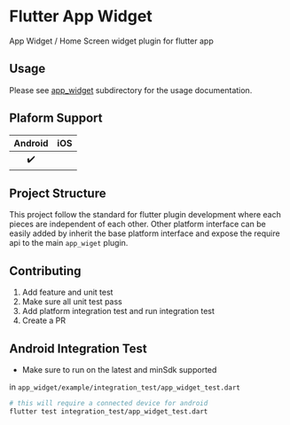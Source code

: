 # Flutter App Widget
App Widget / Home Screen widget plugin for flutter app

## Usage

Please see [app_widget](./app_widget) subdirectory for the usage documentation.

## Plaform Support

| Android | iOS |
| :-----: | :-: |
|   ✔️    |   |

## Project Structure

This project follow the standard for flutter plugin development where each
pieces are independent of each other. Other platform interface can be easily added
by inherit the base platform interface and expose the require api to the main `app_wiget`
plugin.

## Contributing

1. Add feature and unit test
2. Make sure all unit test pass
3. Add platform integration test and run integration test
4. Create a PR

## Android Integration Test
- Make sure to run on the latest and minSdk supported

in `app_widget/example/integration_test/app_widget_test.dart`

```sh
# this will require a connected device for android
flutter test integration_test/app_widget_test.dart
```

